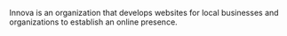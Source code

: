 Innova is an organization that develops websites for local businesses and organizations to establish an online presence.
